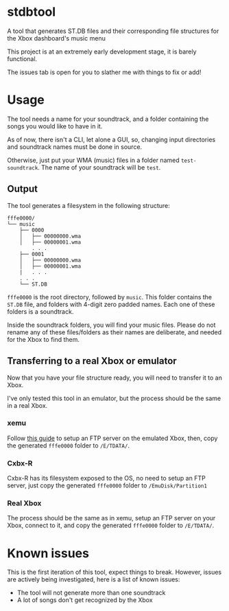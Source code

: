 # stdbtool
A tool that generates ST.DB files and their corresponding file structures for the Xbox dashboard's music menu

This project is at an extremely early development stage, it is barely functional.

The issues tab is open for you to slather me with things to fix or add!

# Usage
The tool needs a name for your soundtrack, and a folder containing the songs you would like to have in it.

As of now, there isn't a CLI, let alone a GUI, so, changing input directories and soundtrack names must be done in source.

Otherwise, just put your WMA (music) files in a folder named `test-soundtrack`. The name of your soundtrack will be `test`.

## Output
The tool generates a filesystem in the following structure:
```
fffe0000/
└── music
    ├── 0000
    │   ├── 00000000.wma
    │   ├── 00000001.wma
        . . .
    ├── 0001
    │   ├── 00000000.wma
    │   ├── 00000001.wma
    |   . . .
    . . .
    └── ST.DB
```

`fffe0000` is the root directory, followed by `music`. This folder contains the `ST.DB` file, and folders with 4-digit zero padded names. Each one of these folders is a soundtrack.

Inside the soundtrack folders, you will find your music files. Please do not rename any of these files/folders as their names are deliberate, and needed for the Xbox to find them.

## Transferring to a real Xbox or emulator
Now that you have your file structure ready, you will need to transfer it to an Xbox.

I've only tested this tool in an emulator, but the process should be the same in a real Xbox.

### xemu
Follow [this guide](https://xemu.app/docs/ftp/) to setup an FTP server on the emulated Xbox, then, copy the generated `fffe0000` folder to `/E/TDATA/`.

### Cxbx-R
Cxbx-R has its filesystem exposed to the OS, no need to setup an FTP server, just copy the generated `fffe0000` folder to `/EmuDisk/Partition1`

### Real Xbox
The process should be the same as in xemu, setup an FTP server on your Xbox, connect to it, and copy the generated `fffe0000` folder to `/E/TDATA/`.

# Known issues
This is the first iteration of this tool, expect things to break. However, issues are actively being investigated, here is a list of known issues:
- The tool will not generate more than one soundtrack
- A lot of songs don't get recognized by the Xbox
